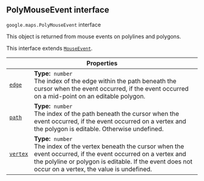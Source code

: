 
<devsite-heading text=" PolyMouseEvent interface" for="PolyMouseEvent" level="h2" link="" toc="" back-to-top=""><h2 id="PolyMouseEvent" is-upgraded="">PolyMouseEvent interface</h2></devsite-heading>
<p>
<code translate="no" dir="ltr"><span itemprop="path">google.maps</span>.<span itemprop="name">PolyMouseEvent</span></code>
interface
</p>
<p>This object is returned from mouse events on polylines and polygons.</p>
<p>This interface extends
<code translate="no" dir="ltr"><a href="MouseEvent.md">MouseEvent</a></code>.
</p>
<div class="devsite-table-wrapper"><table class="properties responsive" summary="interface PolyMouseEvent - Properties">
<thead>
<tr><th colspan="2">Properties</th>
</tr></thead>
<tbody>
<tr id="PolyMouseEvent.edge">
<td itemprop="property"><code translate="no" dir="ltr"><a class="secret-link" href="#PolyMouseEvent.edge"><span>edge</span></a></code></td>
<td><div><strong>Type:</strong>&nbsp; <code translate="no" dir="ltr">number</code></div>
<div class="desc">The index of the edge within the path beneath the cursor when the event occurred, if the event occurred on a mid-point on an editable polygon.</div></td>
</tr>
<tr id="PolyMouseEvent.path">
<td itemprop="property"><code translate="no" dir="ltr"><a class="secret-link" href="#PolyMouseEvent.path"><span>path</span></a></code></td>
<td><div><strong>Type:</strong>&nbsp; <code translate="no" dir="ltr">number</code></div>
<div class="desc">The index of the path beneath the cursor when the event occurred, if the event occurred on a vertex and the polygon is editable. Otherwise undefined.</div></td>
</tr>
<tr id="PolyMouseEvent.vertex">
<td itemprop="property"><code translate="no" dir="ltr"><a class="secret-link" href="#PolyMouseEvent.vertex"><span>vertex</span></a></code></td>
<td><div><strong>Type:</strong>&nbsp; <code translate="no" dir="ltr">number</code></div>
<div class="desc">The index of the vertex beneath the cursor when the event occurred, if the event occurred on a vertex and the polyline or polygon is editable. If the event does not occur on a vertex, the value is undefined.</div></td>
</tr>
</tbody>
</table></div>
<script src="replace_links.js"></script>
